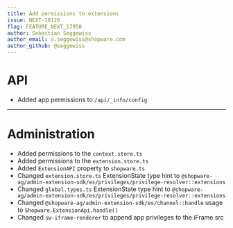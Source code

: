 ```yaml
---
title: Add permissions to extensions
issue: NEXT-18126
flag: FEATURE_NEXT_17950
author: Sebastian Seggewiss
author_email: s.seggewiss@shopware.com
author_github: @seggewiss
---
```

# API
* Added app permissions to `/api/_info/config`
___
# Administration
* Added permissions to the `context.store.ts`
* Added permissions to the `extension.store.ts`
* Added `ExtensionAPI` property to `shopware.ts`
* Changed `extension.store.ts` ExtensionState type hint to `@shopware-ag/admin-extension-sdk/es/privileges/privilege-resolver::extensions`
* Changed `global.types.ts` ExtensionState type hint to `@shopware-ag/admin-extension-sdk/es/privileges/privilege-resolver::extensions`
* Changed `@shopware-ag/admin-extension-sdk/es/channel::handle` usage to `Shopware.ExtensionApi.handle()`
* Changed `sw-iframe-renderer` to append app privileges to the iFrame src
